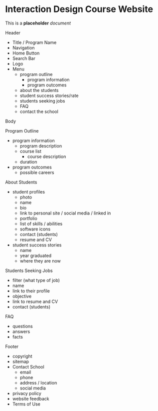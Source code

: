 # Interaction Design Course Website
This is a **placeholder** _document_

Header 
- Title / Program Name
- Navigation
- Home Button
- Search Bar
- Logo
- Menu
    - program outline
        - program information
        - program outcomes
    - about the students
    - student success stories/rate
    - students seeking jobs
    - FAQ
    - contact the school

Body

Program Outline
- program information
    - program description
    - course list
        - course description
    - duration
- program outcomes
    - possible careers

About Students
- student profiles
    - photo
    - name
    - bio
    - link to personal site / social media / linked in
    - portfolio
    - list of skills / abilities
    - software icons
    - contact (students)
    - resume and CV
- student success stories
    - name
    - year graduated
    - where they are now

Students Seeking Jobs
- filter (what type of job)
- name
- link to their profile
- objective
- link to resume and CV
- contact (students)

FAQ 
- questions
- answers
- facts

Footer
- copyright
- sitemap
- Contact School
    - email
    - phone
    - address / location
    - social media
- privacy policy
- website feedback
- Terms of Use
